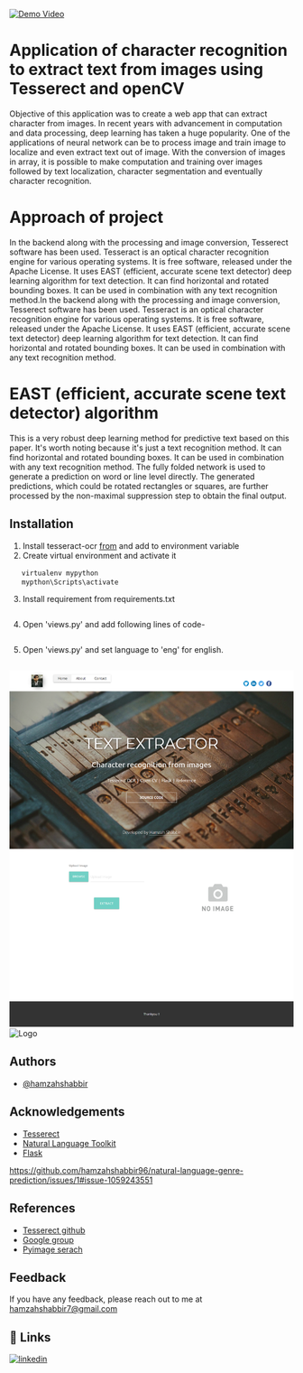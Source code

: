 

[![Demo Video](images/gifmain.gif)](https://youtu.be/OZ6BEFHHsrE)


    
# Application of character recognition to extract text from images using Tesserect and openCV

Objective of this application was to create a web app that can extract character from images. In recent years with advancement in computation and data processing, deep learning has taken a huge popularity. One of the applications of neural network can be to process image and train image to localize and even extract text out of image. With the conversion of images in array, it is possible to make computation and training over images followed by text localization, character segmentation and eventually character recognition.

# Approach of project
In the backend along with the processing and image conversion, Tesserect software has been used. Tesseract is an optical character recognition engine for various operating systems. It is free software, released under the Apache License. It uses EAST (efficient, accurate scene text detector) deep learning algorithm for text detection. It can find horizontal and rotated bounding boxes. It can be used in combination with any text recognition method.In the backend along with the processing and image conversion, Tesserect software has been used. Tesseract is an optical character recognition engine for various operating systems. It is free software, released under the Apache License. It uses EAST (efficient, accurate scene text detector) deep learning algorithm for text detection. It can find horizontal and rotated bounding boxes. It can be used in combination with any text recognition method. 

# EAST (efficient, accurate scene text detector) algorithm
This is a very robust deep learning method for predictive text based on this paper. It's worth noting because it's just a text recognition method. It can find horizontal and rotated bounding boxes. It can be used in combination with any text recognition method. The fully folded network is used to generate a prediction on word or line level directly. The generated predictions, which could be rotated rectangles or squares, are further processed by the non-maximal suppression step to obtain the final output.

## Installation

1.	Install tesseract-ocr [from](https://github.com/tesseract-ocr/tessdoc) and add to environment variable 
2.	Create virtual environment and activate it

```pip install virtualenv
   virtualenv mypython
   mypthon\Scripts\activate

```
3. Install requirement from requirements.txt
```pip install -r requirements.txt

```
4. Open 'views.py' and add following lines of code-
```pytesseract.pytesseract.tesseract_cmd = r'C:\Program Files\Tesseract-OCR\tesseract.exe'

```
5. Open 'views.py' and set language to 'eng' for english.
```language='eng'

```

![Logo](images/1.png)
![Logo](images/2.png)
## Authors

- [@hamzahshabbir](https://www.linkedin.com/in/hamzah-shabbir-108765a5/)

  
## Acknowledgements

 - [Tesserect](https://github.com/tesseract-ocr/tesseract)
 - [Natural Language Toolkit](https://www.nltk.org/)
 - [Flask](https://flask.palletsprojects.com/en/2.0.x/)

  
https://github.com/hamzahshabbir96/natural-language-genre-prediction/issues/1#issue-1059243551

## References

 - [Tesserect github](https://github.com/tesseract-ocr/tesseract)
 - [Google group](https://groups.google.com/g/tesseract-ocr?pli=1/)
 - [Pyimage serach](https://www.pyimagesearch.com/2020/05/25/tesseract-ocr-text-localization-and-detection/)



  
## Feedback

If you have any feedback, please reach out to me at hamzahshabbir7@gmail.com

  
## 🔗 Links
[![linkedin](https://img.shields.io/badge/linkedin-0A66C2?style=for-the-badge&logo=linkedin&logoColor=white)](https://www.linkedin.com/in/hamzah-shabbir-108765a5/)

  

